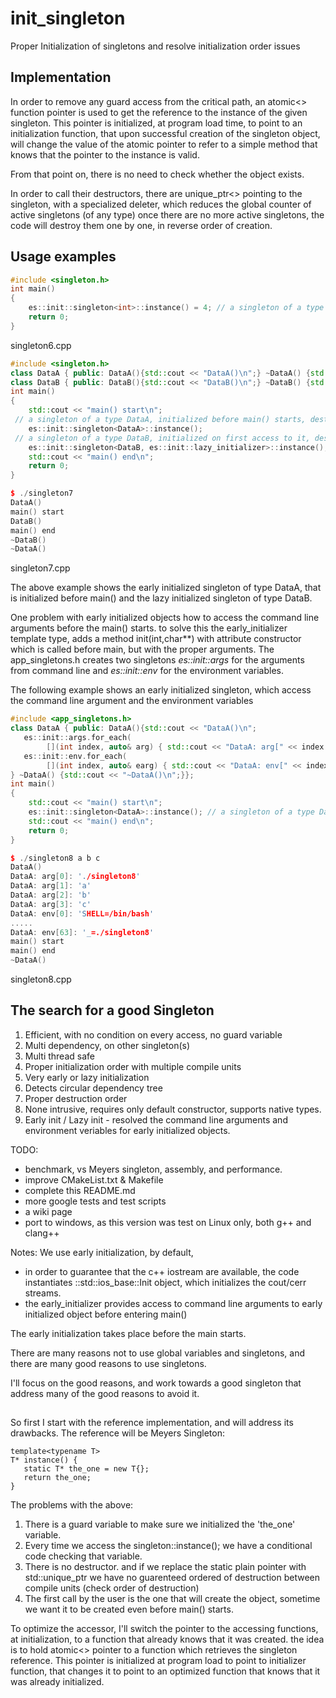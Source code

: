 # init_singleton
Proper Initialization of singletons and resolve initialization order issues

## Implementation
In order to remove any guard access from the critical path, an atomic<> function pointer is used to get the reference to the
instance of the given singleton.
This pointer is initialized, at program load time, to point to an initialization function, that upon successful creation of the
singleton object, will change the value of the atomic pointer to refer to a simple method that knows that the
pointer to the instance is valid.

From that point on, there is no need to check whether the object exists.

In order to call their destructors, there are unique_ptr<> pointing to the singleton, with a specialized deleter, which reduces the global counter of active singletons (of any type)
once there are no more active singletons, the code will destroy them one by one, in reverse order of creation.

## Usage examples

```c++
#include <singleton.h>
int main()
{
    es::init::singleton<int>::instance() = 4; // a singleton of a type int, initialized before main() starts, destroyed after main() exits.
    return 0;
}
```
singleton6.cpp

```c++
#include <singleton.h>
class DataA { public: DataA(){std::cout << "DataA()\n";} ~DataA() {std::cout << "~DataA()\n";}};
class DataB { public: DataB(){std::cout << "DataB()\n";} ~DataB() {std::cout << "~DataB()\n";}};
int main()
{
    std::cout << "main() start\n";
 // a singleton of a type DataA, initialized before main() starts, destroyed after main() exits.
    es::init::singleton<DataA>::instance();
 // a singleton of a type DataB, initialized on first access to it, destroyed after main() exits.
    es::init::singleton<DataB, es::init::lazy_initializer>::instance();
    std::cout << "main() end\n";
    return 0;
}

$ ./singleton7
DataA()
main() start
DataB()
main() end
~DataB()
~DataA()
```
singleton7.cpp

The above example shows the early initialized singleton of type DataA, that is initialized before main()
and the lazy initialized singleton of type DataB.

One problem with early initialized objects how to access the command line arguments before the main() starts.
to solve this the early_initializer template type, adds a method init(int,char\*\*) with attribute constructor
which is called before main, but with the proper arguments.
The app_singletons.h creates two singletons *es::init::args* for the
arguments from command line and *es::init::env* for the environment variables.

The following example shows an early initialized singleton, which access the command line argument and the environment variables 
```c++
#include <app_singletons.h>
class DataA { public: DataA(){std::cout << "DataA()\n";
   es::init::args.for_each(
        [](int index, auto& arg) { std::cout << "DataA: arg[" << index << "]: '" << arg << "'" << std::endl; });
   es::init::env.for_each(
        [](int index, auto& earg) { std::cout << "DataA: env[" << index << "]: '" << earg << "'" << std::endl; });
} ~DataA() {std::cout << "~DataA()\n";}};
int main()
{
    std::cout << "main() start\n";
    es::init::singleton<DataA>::instance(); // a singleton of a type DataA, initialized before main() starts, destroyed after main() exits.
    std::cout << "main() end\n";
    return 0;
}

$ ./singleton8 a b c
DataA()
DataA: arg[0]: './singleton8'
DataA: arg[1]: 'a'
DataA: arg[2]: 'b'
DataA: arg[3]: 'c'
DataA: env[0]: 'SHELL=/bin/bash'
.....
DataA: env[63]: '_=./singleton8'
main() start
main() end
~DataA()
```
singleton8.cpp


## The search for a good Singleton

1. Efficient, with no condition on every access, no guard variable
2. Multi dependency, on other singleton(s)
3. Multi thread safe
4. Proper initialization order with multiple compile units
5. Very early or lazy initialization
6. Detects circular dependency tree
7. Proper destruction order
8. None intrusive, requires only default constructor, supports native types.
9. Early init / Lazy init - resolved the command line arguments and environment veriables for early initialized objects.

TODO:
 - benchmark, vs Meyers singleton, assembly, and performance.
 - improve CMakeList.txt & Makefile
 - complete this README.md
 - more google tests and test scripts
 - a wiki page
 - port to windows, as this version was test on Linux only, both g++ and clang++

Notes:
We use early initialization, by default,
 - in order to guarantee that the c++ iostream are available, the code instantiates ::std::ios_base::Init object, which initializes the cout/cerr streams.
 - the early_initializer provides access to command line arguments to early initialized object before entering main()
 
The early initialization takes place before the main starts.

There are many reasons not to use global variables and singletons, and there are many good reasons to use singletons.

I'll focus on the good reasons, and work towards a good singleton that address many of the good reasons to avoid it.

##

So first I start with the reference implementation, and will address its drawbacks.
The reference will be Meyers Singleton:

```
template<typename T>
T* instance() {
   static T* the_one = new T{};
   return the_one;
}
```
The problems with the above:

 1. There is a guard variable to make sure we initialized the 'the_one' variable.
 2. Every time we access the singleton<T>::instance(); we have a conditional code checking that variable.
 3. There is no destructor. and if we replace the static plain pointer with std::unique_ptr<T> we have no guarenteed ordered of destruction between compile units (check order of destruction)
 4. The first call by the user is the one that will create the object, sometime we want it to be created even before main() starts.

To optimize the accessor, I'll switch the pointer to the accessing functions, at initialization, to a function that already knows that it was created.
the idea is to hold atomic<> pointer to a function which retrieves the singleton reference.
This pointer is initialized at program load to point to initializer function, that changes it to point to an optimized function that knows that it was already initialized.


